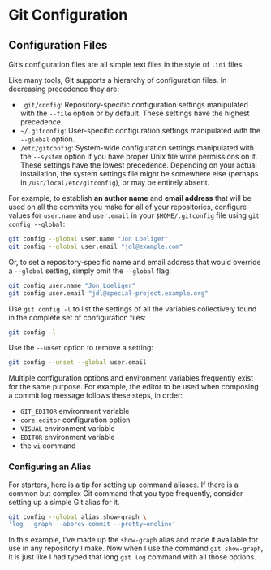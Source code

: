 # Git Configuration

## Configuration Files

Git’s configuration files are all simple text files in the style of `.ini` files.

Like many tools, Git supports a hierarchy of configuration files. In decreasing precedence they are:

- `.git/config`: Repository-specific configuration settings manipulated with the `--file` option or by default. These settings have the highest precedence.
- `~/.gitconfig`: User-specific configuration settings manipulated with the `--global` option.
- `/etc/gitconfig`: System-wide configuration settings manipulated with the `--system` option if you have proper Unix file write permissions on it. These settings have the lowest precedence. Depending on your actual installation, the system settings file might be somewhere else (perhaps in `/usr/local/etc/gitconfig`), or may be entirely absent.

For example, to establish **an author name** and **email address** that will be used on all the commits you make for all of your repositories, configure values for `user.name` and `user.email` in your `$HOME/.gitconfig` file using `git config --global`:

```bash
git config --global user.name "Jon Loeliger"
git config --global user.email "jdl@example.com"
```

Or, to set a repository-specific name and email address that would override a `--global` setting, simply omit the `--global` flag:

```bash
git config user.name "Jon Loeliger"
git config user.email "jdl@special-project.example.org"
```

Use `git config -l` to list the settings of all the variables collectively found in the complete set of configuration files:

```bash
git config -l
```

Use the `--unset` option to remove a setting:

```bash
git config --unset --global user.email
```

Multiple configuration options and environment variables frequently exist for the same purpose. For example, the editor to be used when composing a commit log message follows these steps, in order:

- `GIT_EDITOR` environment variable
- `core.editor` configuration option
- `VISUAL` environment variable
- `EDITOR` environment variable
- the `vi` command

### Configuring an Alias

For starters, here is a tip for setting up command aliases. If there is a common but
complex Git command that you type frequently, consider setting up a simple Git alias
for it.

```bash
git config --global alias.show-graph \
'log --graph --abbrev-commit --pretty=oneline'
```

In this example, I’ve made up the `show-graph` alias and made it available for use in any repository I make. Now when I use the command `git show-graph`, it is just like I had typed that long `git log` command with all those options.
